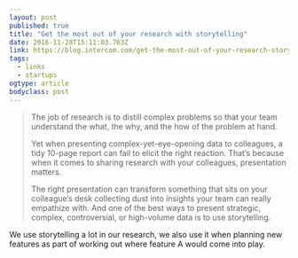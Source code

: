 ```yaml
---
layout: post 
published: true 
title: "Get the most out of your research with storytelling" 
date: 2016-11-28T15:11:03.763Z 
link: https://blog.intercom.com/get-the-most-out-of-your-research-storytelling/ 
tags:
  - links
  - startups
ogtype: article 
bodyclass: post 
---
```


> The job of research is to distill complex problems so that your team understand the what, the why, and the how of the problem at hand.
> 
> Yet when presenting complex-yet-eye-opening data to colleagues, a tidy 10-page report can fail to elicit the right reaction. That’s because when it comes to sharing research with your colleagues, presentation matters.
> 
> The right presentation can transform something that sits on your colleague’s desk collecting dust into insights your team can really empathize with. And one of the best ways to present strategic, complex, controversial, or high-volume data is to use storytelling.

We use storytelling a lot in our research, we also use it when planning new features as part of working out where feature A would come into play.
